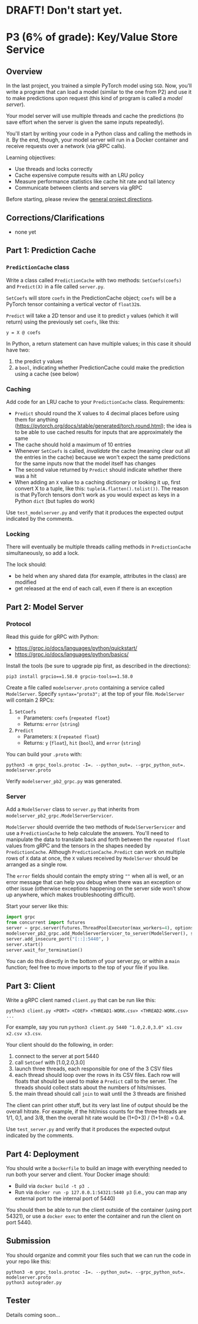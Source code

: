 # DRAFT! Don't start yet.

# P3 (6% of grade): Key/Value Store Service

## Overview

In the last project, you trained a simple PyTorch model using `SGD`.
Now, you'll write a program that can load a model (similar to the one
from P2) and use it to make predictions upon request (this kind of
program is called a *model server*).

Your model server will use multiple threads and cache the predictions
(to save effort when the server is given the same inputs repeatedly).

You'll start by writing your code in a Python class and calling the
methods in it.  By the end, though, your model server will run in a
Docker container and receive requests over a network (via gRPC calls).

Learning objectives:

* Use threads and locks correctly
* Cache expensive compute results with an LRU policy
* Measure performance statistics like cache hit rate and tail latency
* Communicate between clients and servers via gRPC

Before starting, please review the [general project directions](../projects.md).

## Corrections/Clarifications

* none yet

## Part 1: Prediction Cache

### `PredictionCache` class

Write a class called `PredictionCache` with two methods: `SetCoefs(coefs)`
and `Predict(X)` in a file called `server.py`.

`SetCoefs` will store `coefs` in the PredictionCache object; `coefs` will
be a PyTorch tensor containing a vertical vector of `float32`s.

`Predict` will take a 2D tensor and use it to predict `y` values
(which it will return) using the previously set `coefs`, like this:

```
y = X @ coefs
```

In Python, a return statement can have multiple values; in this case it should have two:
1. the predict y values
2. a `bool`, indicating whether PredictionCache could make the prediction using a cache (see below)

### Caching

Add code for an LRU cache to your `PredictionCache` class.  Requirements:

* `Predict` should round the X values to 4 decimal places before using them for anything (https://pytorch.org/docs/stable/generated/torch.round.html); the idea is to be able to use cached results for inputs that are approximately the same
* The cache should hold a maximum of 10 entries
* Whenever `SetCoefs` is called, *invalidate* the cache (meaning clear out all the entries in the cache) because we won't expect the same predictions for the same inputs now that the model itself has changes
* The second value returned by `Predict` should indicate whether there was a hit
* When adding an `X` value to a caching dictionary or looking it up, first convert X to a tuple, like this: `tuple(A.flatten().tolist())`.  The reason is that PyTorch tensors don't work as you would expect as keys in a Python `dict` (but tuples do work)

Use `test_modelserver.py` and verify that it produces the expected output indicated by the comments.

### Locking

There will eventually be multiple threads calling methods in
`PredictionCache` simultaneously, so add a lock.

The lock should:
* be held when any shared data (for example, attributes in the class) are modified
* get released at the end of each call, even if there is an exception

## Part 2: Model Server

### Protocol

Read this guide for gRPC with Python:

* https://grpc.io/docs/languages/python/quickstart/
* https://grpc.io/docs/languages/python/basics/

Install the tools (be sure to upgrade pip first, as described in the directions):

```shell
pip3 install grpcio==1.58.0 grpcio-tools==1.58.0
```

Create a file called `modelserver.proto` containing a service called
`ModelServer`.  Specify `syntax="proto3";` at the top of your file.
`ModelServer` will contain 2 RPCs:

1. `SetCoefs`
    - Parameters: `coefs` (`repeated float`)
    - Returns: `error` (`string`)
2. `Predict`
    - Parameters: `X` (`repeated float`)
    - Returns: `y` (`float`), `hit` (`bool`), and `error` (`string`)

You can build your `.proto` with:

```shell
python3 -m grpc_tools.protoc -I=. --python_out=. --grpc_python_out=. modelserver.proto
```

Verify `modelserver_pb2_grpc.py` was generated.

### Server

Add a `ModelServer` class to `server.py` that inherits from 
`modelserver_pb2_grpc.ModelServerServicer`.

`ModelServer` should override the two methods of `ModelServerServicer`
and use a `PredictionCache` to help calculate the answers.  You'll
need to manipulate the data to translate back and forth between the
`repeated float` values from gRPC and the tensors in the shapes needed
by `PredictionCache`.  Although `PredictionCache.Predict` can work on
multiple rows of `X` data at once, the `X` values received by
`ModelServer` should be arranged as a single row.

The `error` fields should contain the empty string `""` when all is
well, or an error message that can help you debug when there was an
exception or other issue (otherwise exceptions happening on the server
side won't show up anywhere, which makes troubleshooting difficult).

Start your server like this:

```python
import grpc
from concurrent import futures
server = grpc.server(futures.ThreadPoolExecutor(max_workers=4), options=(('grpc.so_reuseport', 0),))
modelserver_pb2_grpc.add_ModelServerServicer_to_server(ModelServer(), server)
server.add_insecure_port("[::]:5440", )
server.start()
server.wait_for_termination()
```

You can do this directly in the bottom of your server.py, or within a
`main` function; feel free to move imports to the top of your file if
you like.

## Part 3: Client

Write a gRPC client named `client.py` that can be run like this:

```
python3 client.py <PORT> <COEF> <THREAD1-WORK.csv> <THREAD2-WORK.csv> ...
```

For example, say you run `python3 client.py 5440 "1.0,2.0,3.0" x1.csv x2.csv x3.csv`.

Your client should do the following, in order:

1. connect to the server at port 5440
2. call `SetCoef` with [1.0,2.0,3.0]
3. launch three threads, each responsible for one of the 3 CSV files
4. each thread should loop over the rows in its CSV files.  Each row will floats that should be used to make a `Predict` call to the server.  The threads should collect stats about the numbers of hits/misses.
5. the main thread should call `join` to wait until the 3 threads are finished

The client can print other stuff, but its very last line of output should be the overall hitrate.  For example, if the hit/miss counts for the three threads are 1/1, 0,1, and 3/8, then the overall hit rate would be (1+0+3) / (1+1+8) = 0.4.

Use `test_server.py` and verify that it produces the expected output indicated by the comments.

## Part 4: Deployment

You should write a `Dockerfile` to build an image with everything needed to run both your server and client.  Your Docker image should:

* Build via `docker build -t p3 .`
* Run via `docker run -p 127.0.0.1:54321:5440 p3` (i.e., you can map any external port to the internal port of 5440)

You should then be able to run the client outside of the container
(using port 54321), or use a `docker exec` to enter the container and
run the client on port 5440.

## Submission

You should organize and commit your files such that we can run the code in your repo like this:

```shell
python3 -m grpc_tools.protoc -I=. --python_out=. --grpc_python_out=. modelserver.proto
python3 autograder.py
```

## Tester

Details coming soon...
